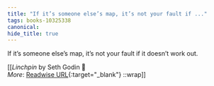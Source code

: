 ```yaml
---
title: "If it’s someone else’s map, it’s not your fault if ..."
tags: books-10325338
canonical: 
hide_title: true
---
```


If it’s someone else’s map, it’s not your fault if it doesn’t work out.


[[<cite>_Linchpin_</cite> by Seth Godin 📕<br>
_More_: [Readwise URL](https://readwise.io/open/210672366){:target="_blank"}
::wrap]]